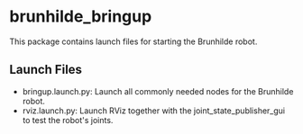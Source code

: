 # brunhilde_bringup
This package contains launch files for starting the Brunhilde robot.

## Launch Files
- bringup.launch.py: Launch all commonly needed nodes for the Brunhilde robot.
- rviz.launch.py: Launch RViz together with the joint_state_publisher_gui to test the robot's joints.

